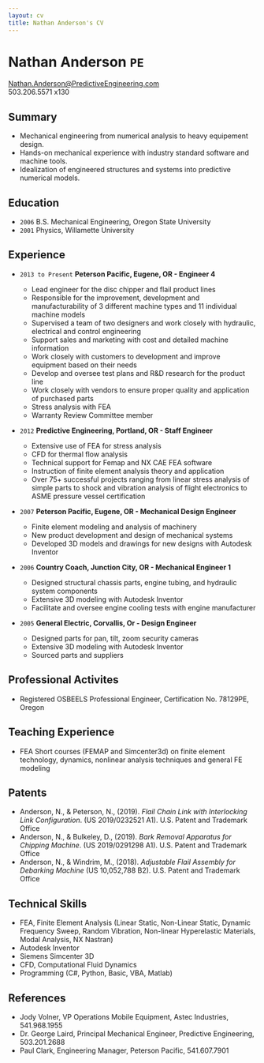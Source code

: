 ```yaml
---
layout: cv
title: Nathan Anderson's CV
---
```

# Nathan Anderson `PE`

Nathan.Anderson@PredictiveEngineering.com  
503.206.5571 x130

## Summary

- Mechanical engineering from numerical analysis to heavy equipement design.
- Hands-on mechanical experience with industry standard software and machine tools.
- Idealization of engineered structures and systems into predictive numerical models.

## Education

- `2006` B.S. Mechanical Engineering, Oregon State University
- `2001` Physics, Willamette University

## Experience

- `2013 to Present`  **Peterson Pacific, Eugene, OR - Engineer 4**
  - Lead engineer for the disc chipper and flail product lines
  - Responsible for the improvement, development and manufacturability of 3 different machine types and 11 individual machine models
  - Supervised a team of two designers and work closely with hydraulic, electrical and control engineering
  - Support sales and marketing with cost and detailed machine information
  - Work closely with customers to development and improve equipment based on their needs
  - Develop and oversee test plans and R&D research for the product line
  - Work closely with vendors to ensure proper quality and application of purchased parts
  - Stress analysis with FEA
  - Warranty Review Committee member
  
- `2012`  **Predictive Engineering, Portland, OR - Staff Engineer**
  - Extensive use of FEA for stress analysis
  - CFD for thermal flow analysis
  - Technical support for Femap and NX CAE FEA software
  - Instruction of finite element analysis theory and application
  - Over 75+ successful projects ranging from linear stress analysis of simple parts to shock and vibration analysis of flight electronics to ASME pressure vessel certification

- `2007`  **Peterson Pacific, Eugene, OR - Mechanical Design Engineer**
  - Finite element modeling and analysis of machinery
  - New product development and design of mechanical systems
  - Developed 3D models and drawings for new designs with Autodesk Inventor

- `2006`  **Country Coach, Junction City, OR - Mechanical Engineer 1**
  - Designed structural chassis parts, engine tubing, and hydraulic system components
  - Extensive 3D modeling with Autodesk Inventor
  - Facilitate and oversee engine cooling tests with engine manufacturer
  
- `2005`  **General Electric, Corvallis, Or - Design Engineer**
  - Designed parts for pan, tilt, zoom security cameras
  - Extensive 3D modeling with Autodesk Inventor
  - Sourced parts and suppliers

## Professional Activites

- Registered OSBEELS Professional Engineer, Certification No. 78129PE, Oregon

## Teaching Experience

- FEA Short courses (FEMAP and Simcenter3d) on finite element technology, dynamics, nonlinear analysis techniques and general FE modeling

## Patents

- Anderson, N., & Peterson, N., (2019). *Flail Chain Link with Interlocking Link Configuration*. (US 2019/0232521 A1). U.S. Patent and Trademark Office
- Anderson, N., & Bulkeley, D., (2019). *Bark Removal Apparatus for Chipping Machine*. (US 2019/0291298 A1). U.S. Patent and Trademark Office
- Anderson, N., & Windrim, M., (2018). *Adjustable Flail Assembly for Debarking Machine* (US 10,052,788 B2). U.S. Patent and Trademark Office

## Technical Skills

- FEA, Finite Element Analysis (Linear Static, Non-Linear Static, Dynamic Frequency Sweep, Random Vibration, Non-linear Hyperelastic Materials, Modal Analysis, NX Nastran)
- Autodesk Inventor
- Siemens Simcenter 3D
- CFD, Computational Fluid Dynamics
- Programming (C#, Python, Basic, VBA, Matlab)

## References

- Jody Volner, VP Operations Mobile Equipment, Astec Industries, 541.968.1955
- Dr. George Laird, Principal Mechanical Engineer, Predictive Engineering, 503.201.2688
- Paul Clark, Engineering Manager, Peterson Pacific, 541.607.7901
